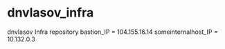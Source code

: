 # dnvlasov_infra
dnvlasov Infra repository
bastion_IP = 104.155.16.14
someinternalhost_IP = 10.132.0.3
